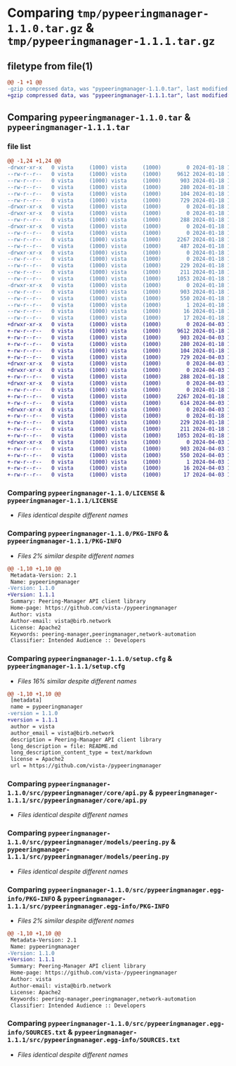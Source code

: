 # Comparing `tmp/pypeeringmanager-1.1.0.tar.gz` & `tmp/pypeeringmanager-1.1.1.tar.gz`

## filetype from file(1)

```diff
@@ -1 +1 @@
-gzip compressed data, was "pypeeringmanager-1.1.0.tar", last modified: Thu Jan 18 10:54:02 2024, max compression
+gzip compressed data, was "pypeeringmanager-1.1.1.tar", last modified: Wed Apr  3 11:33:38 2024, max compression
```

## Comparing `pypeeringmanager-1.1.0.tar` & `pypeeringmanager-1.1.1.tar`

### file list

```diff
@@ -1,24 +1,24 @@
-drwxr-xr-x   0 vista     (1000) vista     (1000)        0 2024-01-18 10:54:02.754434 pypeeringmanager-1.1.0/
--rw-r--r--   0 vista     (1000) vista     (1000)     9612 2024-01-18 10:30:37.000000 pypeeringmanager-1.1.0/LICENSE
--rw-r--r--   0 vista     (1000) vista     (1000)      903 2024-01-18 10:54:02.754434 pypeeringmanager-1.1.0/PKG-INFO
--rw-r--r--   0 vista     (1000) vista     (1000)      280 2024-01-18 10:45:27.000000 pypeeringmanager-1.1.0/README.md
--rw-r--r--   0 vista     (1000) vista     (1000)      104 2024-01-18 10:30:37.000000 pypeeringmanager-1.1.0/pyproject.toml
--rw-r--r--   0 vista     (1000) vista     (1000)      729 2024-01-18 10:54:02.755434 pypeeringmanager-1.1.0/setup.cfg
-drwxr-xr-x   0 vista     (1000) vista     (1000)        0 2024-01-18 10:54:02.751434 pypeeringmanager-1.1.0/src/
-drwxr-xr-x   0 vista     (1000) vista     (1000)        0 2024-01-18 10:54:02.752434 pypeeringmanager-1.1.0/src/pypeeringmanager/
--rw-r--r--   0 vista     (1000) vista     (1000)      288 2024-01-18 10:30:37.000000 pypeeringmanager-1.1.0/src/pypeeringmanager/__init__.py
-drwxr-xr-x   0 vista     (1000) vista     (1000)        0 2024-01-18 10:54:02.753434 pypeeringmanager-1.1.0/src/pypeeringmanager/core/
--rw-r--r--   0 vista     (1000) vista     (1000)        0 2024-01-18 10:30:37.000000 pypeeringmanager-1.1.0/src/pypeeringmanager/core/__init__.py
--rw-r--r--   0 vista     (1000) vista     (1000)     2267 2024-01-18 10:33:04.000000 pypeeringmanager-1.1.0/src/pypeeringmanager/core/api.py
--rw-r--r--   0 vista     (1000) vista     (1000)      487 2024-01-18 10:33:35.000000 pypeeringmanager-1.1.0/src/pypeeringmanager/core/app.py
-drwxr-xr-x   0 vista     (1000) vista     (1000)        0 2024-01-18 10:54:02.753434 pypeeringmanager-1.1.0/src/pypeeringmanager/models/
--rw-r--r--   0 vista     (1000) vista     (1000)        0 2024-01-18 10:30:37.000000 pypeeringmanager-1.1.0/src/pypeeringmanager/models/__init__.py
--rw-r--r--   0 vista     (1000) vista     (1000)      229 2024-01-18 10:31:52.000000 pypeeringmanager-1.1.0/src/pypeeringmanager/models/extras.py
--rw-r--r--   0 vista     (1000) vista     (1000)      211 2024-01-18 10:31:27.000000 pypeeringmanager-1.1.0/src/pypeeringmanager/models/net.py
--rw-r--r--   0 vista     (1000) vista     (1000)     1053 2024-01-18 10:30:37.000000 pypeeringmanager-1.1.0/src/pypeeringmanager/models/peering.py
-drwxr-xr-x   0 vista     (1000) vista     (1000)        0 2024-01-18 10:54:02.754434 pypeeringmanager-1.1.0/src/pypeeringmanager.egg-info/
--rw-r--r--   0 vista     (1000) vista     (1000)      903 2024-01-18 10:54:02.000000 pypeeringmanager-1.1.0/src/pypeeringmanager.egg-info/PKG-INFO
--rw-r--r--   0 vista     (1000) vista     (1000)      550 2024-01-18 10:54:02.000000 pypeeringmanager-1.1.0/src/pypeeringmanager.egg-info/SOURCES.txt
--rw-r--r--   0 vista     (1000) vista     (1000)        1 2024-01-18 10:54:02.000000 pypeeringmanager-1.1.0/src/pypeeringmanager.egg-info/dependency_links.txt
--rw-r--r--   0 vista     (1000) vista     (1000)       16 2024-01-18 10:54:02.000000 pypeeringmanager-1.1.0/src/pypeeringmanager.egg-info/requires.txt
--rw-r--r--   0 vista     (1000) vista     (1000)       17 2024-01-18 10:54:02.000000 pypeeringmanager-1.1.0/src/pypeeringmanager.egg-info/top_level.txt
+drwxr-xr-x   0 vista     (1000) vista     (1000)        0 2024-04-03 11:33:38.668393 pypeeringmanager-1.1.1/
+-rw-r--r--   0 vista     (1000) vista     (1000)     9612 2024-01-18 10:30:37.000000 pypeeringmanager-1.1.1/LICENSE
+-rw-r--r--   0 vista     (1000) vista     (1000)      903 2024-04-03 11:33:38.668393 pypeeringmanager-1.1.1/PKG-INFO
+-rw-r--r--   0 vista     (1000) vista     (1000)      280 2024-01-18 10:45:27.000000 pypeeringmanager-1.1.1/README.md
+-rw-r--r--   0 vista     (1000) vista     (1000)      104 2024-01-18 10:30:37.000000 pypeeringmanager-1.1.1/pyproject.toml
+-rw-r--r--   0 vista     (1000) vista     (1000)      729 2024-04-03 11:33:38.672393 pypeeringmanager-1.1.1/setup.cfg
+drwxr-xr-x   0 vista     (1000) vista     (1000)        0 2024-04-03 11:33:38.664393 pypeeringmanager-1.1.1/src/
+drwxr-xr-x   0 vista     (1000) vista     (1000)        0 2024-04-03 11:33:38.665393 pypeeringmanager-1.1.1/src/pypeeringmanager/
+-rw-r--r--   0 vista     (1000) vista     (1000)      288 2024-01-18 10:30:37.000000 pypeeringmanager-1.1.1/src/pypeeringmanager/__init__.py
+drwxr-xr-x   0 vista     (1000) vista     (1000)        0 2024-04-03 11:33:38.667393 pypeeringmanager-1.1.1/src/pypeeringmanager/core/
+-rw-r--r--   0 vista     (1000) vista     (1000)        0 2024-01-18 10:30:37.000000 pypeeringmanager-1.1.1/src/pypeeringmanager/core/__init__.py
+-rw-r--r--   0 vista     (1000) vista     (1000)     2267 2024-01-18 10:33:04.000000 pypeeringmanager-1.1.1/src/pypeeringmanager/core/api.py
+-rw-r--r--   0 vista     (1000) vista     (1000)      614 2024-04-03 11:30:14.000000 pypeeringmanager-1.1.1/src/pypeeringmanager/core/app.py
+drwxr-xr-x   0 vista     (1000) vista     (1000)        0 2024-04-03 11:33:38.667393 pypeeringmanager-1.1.1/src/pypeeringmanager/models/
+-rw-r--r--   0 vista     (1000) vista     (1000)        0 2024-01-18 10:30:37.000000 pypeeringmanager-1.1.1/src/pypeeringmanager/models/__init__.py
+-rw-r--r--   0 vista     (1000) vista     (1000)      229 2024-01-18 10:31:52.000000 pypeeringmanager-1.1.1/src/pypeeringmanager/models/extras.py
+-rw-r--r--   0 vista     (1000) vista     (1000)      211 2024-01-18 10:31:27.000000 pypeeringmanager-1.1.1/src/pypeeringmanager/models/net.py
+-rw-r--r--   0 vista     (1000) vista     (1000)     1053 2024-01-18 10:30:37.000000 pypeeringmanager-1.1.1/src/pypeeringmanager/models/peering.py
+drwxr-xr-x   0 vista     (1000) vista     (1000)        0 2024-04-03 11:33:38.667393 pypeeringmanager-1.1.1/src/pypeeringmanager.egg-info/
+-rw-r--r--   0 vista     (1000) vista     (1000)      903 2024-04-03 11:33:38.000000 pypeeringmanager-1.1.1/src/pypeeringmanager.egg-info/PKG-INFO
+-rw-r--r--   0 vista     (1000) vista     (1000)      550 2024-04-03 11:33:38.000000 pypeeringmanager-1.1.1/src/pypeeringmanager.egg-info/SOURCES.txt
+-rw-r--r--   0 vista     (1000) vista     (1000)        1 2024-04-03 11:33:38.000000 pypeeringmanager-1.1.1/src/pypeeringmanager.egg-info/dependency_links.txt
+-rw-r--r--   0 vista     (1000) vista     (1000)       16 2024-04-03 11:33:38.000000 pypeeringmanager-1.1.1/src/pypeeringmanager.egg-info/requires.txt
+-rw-r--r--   0 vista     (1000) vista     (1000)       17 2024-04-03 11:33:38.000000 pypeeringmanager-1.1.1/src/pypeeringmanager.egg-info/top_level.txt
```

### Comparing `pypeeringmanager-1.1.0/LICENSE` & `pypeeringmanager-1.1.1/LICENSE`

 * *Files identical despite different names*

### Comparing `pypeeringmanager-1.1.0/PKG-INFO` & `pypeeringmanager-1.1.1/PKG-INFO`

 * *Files 2% similar despite different names*

```diff
@@ -1,10 +1,10 @@
 Metadata-Version: 2.1
 Name: pypeeringmanager
-Version: 1.1.0
+Version: 1.1.1
 Summary: Peering-Manager API client library
 Home-page: https://github.com/vista-/pypeeringmanager
 Author: vista
 Author-email: vista@birb.network
 License: Apache2
 Keywords: peering-manager,peeringmanager,network-automation
 Classifier: Intended Audience :: Developers
```

### Comparing `pypeeringmanager-1.1.0/setup.cfg` & `pypeeringmanager-1.1.1/setup.cfg`

 * *Files 16% similar despite different names*

```diff
@@ -1,10 +1,10 @@
 [metadata]
 name = pypeeringmanager
-version = 1.1.0
+version = 1.1.1
 author = vista
 author_email = vista@birb.network
 description = Peering-Manager API client library
 long_description = file: README.md
 long_description_content_type = text/markdown
 license = Apache2
 url = https://github.com/vista-/pypeeringmanager
```

### Comparing `pypeeringmanager-1.1.0/src/pypeeringmanager/core/api.py` & `pypeeringmanager-1.1.1/src/pypeeringmanager/core/api.py`

 * *Files identical despite different names*

### Comparing `pypeeringmanager-1.1.0/src/pypeeringmanager/models/peering.py` & `pypeeringmanager-1.1.1/src/pypeeringmanager/models/peering.py`

 * *Files identical despite different names*

### Comparing `pypeeringmanager-1.1.0/src/pypeeringmanager.egg-info/PKG-INFO` & `pypeeringmanager-1.1.1/src/pypeeringmanager.egg-info/PKG-INFO`

 * *Files 2% similar despite different names*

```diff
@@ -1,10 +1,10 @@
 Metadata-Version: 2.1
 Name: pypeeringmanager
-Version: 1.1.0
+Version: 1.1.1
 Summary: Peering-Manager API client library
 Home-page: https://github.com/vista-/pypeeringmanager
 Author: vista
 Author-email: vista@birb.network
 License: Apache2
 Keywords: peering-manager,peeringmanager,network-automation
 Classifier: Intended Audience :: Developers
```

### Comparing `pypeeringmanager-1.1.0/src/pypeeringmanager.egg-info/SOURCES.txt` & `pypeeringmanager-1.1.1/src/pypeeringmanager.egg-info/SOURCES.txt`

 * *Files identical despite different names*

